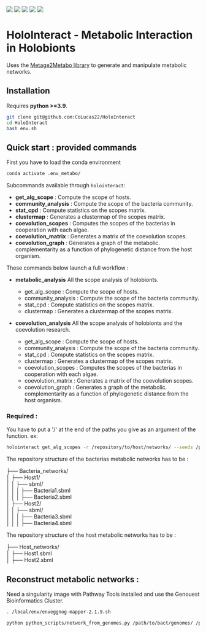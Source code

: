 [![](https://img.shields.io/badge/python-3.9-blue.svg)]()
[![](https://img.shields.io/badge/python-3.10-blue.svg)]()
[![](https://img.shields.io/badge/python-3.11-blue.svg)]()
[![](https://img.shields.io/badge/documentation-unfinished-orange.svg)]()
[![](https://img.shields.io/badge/wiki-nonexistent-red.svg)]()

# **HoloInteract** - Metabolic Interaction in Holobionts

Uses the [Metage2Metabo library]() to generate and manipulate metabolic networks.

## Installation

Requires **python >=3.9**.

```bash
git clone git@github.com:CoLucas22/HoloInteract
cd HoloInteract
bash env.sh
```

## Quick start : provided commands

First you have to load the conda environment

```bash
conda activate .env_metabo/
```

Subcommands available through `holointeract`:

- **get_alg_scope** : Compute the scope of hosts.
- **community_analysis** : Compute the scope of the bacteria community.
- **stat_cpd** : Compute statistics on the scopes matrix.
- **clustermap** : Generates a clustermap of the scopes matrix.
- **coevolution_scopes** : Computes the scopes of the bacterias in cooperation with each algae.
- **coevolution_matrix** : Generates a matrix of the coevolution scopes.
- **coevolution_graph** : Generates a graph of the metabolic. complementarity as a function of phylogenetic distance from the host organism.

These commands below launch a full workflow :

- **metabolic_analysis** All the scope analysis of holobionts.

  - get_alg_scope : Compute the scope of hosts.
  - community_analysis : Compute the scope of the bacteria community.
  - stat_cpd : Compute statistics on the scopes matrix.
  - clustermap : Generates a clustermap of the scopes matrix.

- **coevolution_analysis** All the scope analysis of holobionts and the coevolution research.
  - get_alg_scope : Compute the scope of hosts.
  - community_analysis : Compute the scope of the bacteria community.
  - stat_cpd : Compute statistics on the scopes matrix.
  - clustermap : Generates a clustermap of the scopes matrix.
  - coevolution_scopes : Computes the scopes of the bacterias in cooperation with each algae.
  - coevolution_matrix : Generates a matrix of the coevolution scopes.
  - coevolution_graph : Generates a graph of the metabolic. complementarity as a function of phylogenetic distance from the host organism.

### Required :

You have to put a '/' at the end of the paths you give as an argument of the function.
ex:

```bash
holointeract get_alg_scopes -r /repository/to/host/networks/ --seeds /path/to/seeds.sbml -o /path/to/out/directory/
```

The repository structure of the bacterias metabolic networks has to be :

├── Bacteria_networks/  
│ ├── Host1/  
│ │ ├── sbml/  
│ │ │ ├── Bacteria1.sbml  
│ │ │ ├── Bacteria2.sbml  
│ ├── Host2/  
│ │ ├── sbml/  
│ │ │ ├── Bacteria3.sbml  
│ │ │ ├── Bacteria4.sbml

The repository structure of the host metabolic networks has to be :

├── Host_networks/  
│ ├── Host1.sbml  
│ ├── Host2.sbml

## Reconstruct metabolic networks :

Need a singularity image with Pathway Tools installed and use the Genouest Bioinformatics Cluster.

```bash
. /local/env/enveggnog-mapper-2.1.9.sh

python python_scripts/network_from_genomes.py /path/to/bact/genomes/ /path/to/gbk/files/ /path/to/bact/networks/ /path/to/singularity
```
